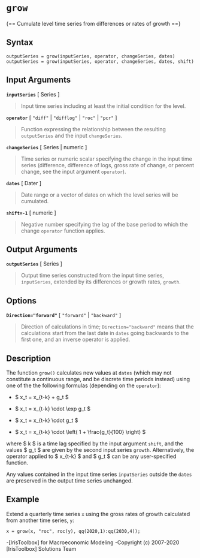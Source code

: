 # `grow`

{== Cumulate level time series from differences or rates of growth ==}


## Syntax

    outputSeries = grow(inputSeries, operator, changeSeries, dates)
    outputSeries = grow(inputSeries, operator, changeSeries, dates, shift)


## Input Arguments

__`inputSeries`__ [ Series ] 

> Input time series including at least the initial condition for the level.


__`operator`__ [ `"diff"` | `"difflog"` | `"roc"` | `"pcr"` ]

> Function expressing the relationship between the resulting `outputSeries`
> and the input `changeSeries`.


__`changeSeries`__ [ Series | numeric ] 

> Time series or numeric scalar specifying the change in the input time
> series (difference, difference of logs, gross rate of change, or percent
> change, see the input argument `operator`).


__`dates`__ [ Dater ] 

> Date range or a vector of dates on which the level series will be
> cumulated.


__`shift=-1`__ [ numeric ]

> Negative number specifying the lag of the base period to which the change
> `operator` function applies.


## Output Arguments

__`outputSeries`__ [ Series ] 

> Output time series constructed from the input time series, `inputSeries`,
> extended by its  differences or growth rates, `growth`.


## Options

__`Direction="forward"`__ [ `"forward"` | `"backward"` ]

> Direction of calculations in time; `Direction="backward"` means that
> the calculations start from the last date in `dates` going backwards
> to the first one, and an inverse operator is applied.


## Description

The function `grow()` calculates new values at `dates` (which may not
constitute a continuous range, and be discrete time periods instead)
using one of the the following formulas (depending on the `operator`):

* $ x_t = x_{t-k} + g_t $

* $ x_t = x_{t-k} \cdot \exp g_t $

* $ x_t = x_{t-k} \cdot g_t $

* $ x_t = x_{t-k} \cdot \left( 1 + \frac{g_t}{100} \right) $

where $ k $ is a time lag specified by the input argument `shift`, and the
values $ g_t $ are given by the second input series `growth`.
Alternatively, the operator applied to $ x_{t-k} $ and $ g_t $ can be any
user-specified function.

Any values contained in the input time series `inputSeries` outside the
`dates` are preserved in the output time series unchanged.


## Example

Extend a quarterly time series `x` using the gross rates of growth calculated
from another time series, `y`:

    x = grow(x, "roc", roc(y), qq(2020,1):qq(2030,4));


-[IrisToolbox] for Macroeconomic Modeling
-Copyright (c) 2007-2020 [IrisToolbox] Solutions Team

